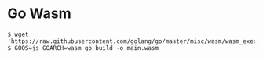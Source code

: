 # Go Wasm

```console
$ wget 'https://raw.githubusercontent.com/golang/go/master/misc/wasm/wasm_exec.js'
$ GOOS=js GOARCH=wasm go build -o main.wasm
```
